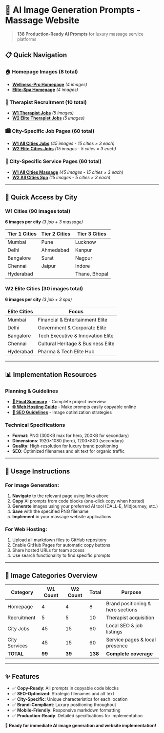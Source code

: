 # 🎨 AI Image Generation Prompts - Massage Website

> **138 Production-Ready AI Prompts** for luxury massage service platforms

## 📋 Quick Navigation

### 🏠 Homepage Images (8 total)
- [**Wellness-Pro Homepage**](pages/home/w1-wellness-pro-homepage.md) *(4 images)*
- [**Elite-Spa Homepage**](pages/home/w2-elite-spa-homepage.md) *(4 images)*

### 👥 Therapist Recruitment (10 total)
- [**W1 Therapist Jobs**](pages/join-therapist/w1-therapist-recruitment.md) *(5 images)*
- [**W2 Elite Therapist Jobs**](pages/join-therapist/w2-elite-therapist-recruitment.md) *(5 images)*

### 🏙️ City-Specific Job Pages (60 total)
- [**W1 All Cities Jobs**](pages/city-jobs/w1-all-cities-specific-prompts.md) *(45 images - 15 cities × 3 each)*
- [**W2 Elite Cities Jobs**](pages/city-jobs/w2-all-cities-specific-prompts.md) *(15 images - 5 cities × 3 each)*

### 💆 City-Specific Service Pages (60 total)
- [**W1 All Cities Massage**](pages/city-massage/w1-all-cities-specific-prompts.md) *(45 images - 15 cities × 3 each)*
- [**W2 All Cities Spa**](pages/city-massage/w2-all-cities-specific-prompts.md) *(15 images - 5 cities × 3 each)*

---

## 🎯 Quick Access by City

### W1 Cities (90 images total)
**6 images per city** *(3 job + 3 massage)*

| Tier 1 Cities | Tier 2 Cities | Tier 3 Cities |
|---------------|---------------|---------------|
| Mumbai | Pune | Lucknow |
| Delhi | Ahmedabad | Kanpur |
| Bangalore | Surat | Nagpur |
| Chennai | Jaipur | Indore |
| Hyderabad | | Thane, Bhopal |

### W2 Elite Cities (30 images total)
**6 images per city** *(3 job + 3 spa)*

| Elite Cities | Focus |
|-------------|-------|
| Mumbai | Financial & Entertainment Elite |
| Delhi | Government & Corporate Elite |
| Bangalore | Tech Executive & Innovation Elite |
| Chennai | Cultural Heritage & Business Elite |
| Hyderabad | Pharma & Tech Elite Hub |

---

## 📊 Implementation Resources

### Planning & Guidelines
- [**📝 Final Summary**](FINAL-SUMMARY.md) - Complete project overview
- [**🌐 Web Hosting Guide**](WEB-HOSTING-GUIDE.md) - Make prompts easily copyable online
- [**🎯 SEO Guidelines**](03-guidelines/seo-optimization.md) - Image optimization strategies

### Technical Specifications
- **Format**: PNG (300KB max for hero, 200KB for secondary)
- **Dimensions**: 1920×1080 (hero), 1200×800 (secondary)
- **Quality**: High-resolution for luxury brand positioning
- **SEO**: Optimized filenames and alt text for organic traffic

---

## 🚀 Usage Instructions

### For Image Generation:
1. **Navigate** to the relevant page using links above
2. **Copy** AI prompts from code blocks (one-click copy when hosted)
3. **Generate** images using your preferred AI tool (DALL-E, Midjourney, etc.)
4. **Save** with the specified PNG filename
5. **Implement** in your massage website applications

### For Web Hosting:
1. Upload all markdown files to GitHub repository
2. Enable GitHub Pages for automatic copy buttons
3. Share hosted URLs for team access
4. Use search functionality to find specific prompts

---

## 🎨 Image Categories Overview

| Category | W1 Count | W2 Count | Total | Purpose |
|----------|----------|----------|--------|---------|
| Homepage | 4 | 4 | 8 | Brand positioning & hero sections |
| Recruitment | 5 | 5 | 10 | Therapist acquisition |
| City Jobs | 45 | 15 | 60 | Local SEO & job listings |
| City Services | 45 | 15 | 60 | Service pages & local presence |
| **TOTAL** | **99** | **39** | **138** | **Complete coverage** |

---

## ✨ Features
- ✅ **Copy-Ready**: All prompts in copyable code blocks
- ✅ **SEO-Optimized**: Strategic filenames and alt text
- ✅ **City-Specific**: Unique characteristics for each location
- ✅ **Brand-Compliant**: Luxury positioning throughout
- ✅ **Mobile-Friendly**: Responsive markdown formatting
- ✅ **Production-Ready**: Detailed specifications for implementation

**🎯 Ready for immediate AI image generation and website implementation!**